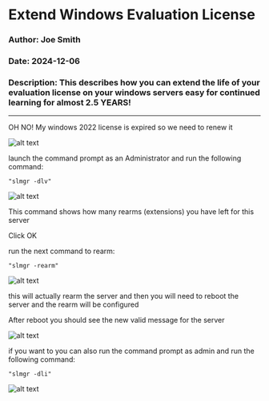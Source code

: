 
# Extend Windows Evaluation License

### Author: Joe Smith

### Date: 2024-12-06

### Description: This describes how you can extend the life of your evaluation license on your windows servers easy for continued learning for almost 2.5 YEARS!

--- 

OH NO! My windows 2022 license is expired so we need to renew it

![alt text](../Photos/Windows/WindowsServer/ReArm/expiredServer.png)

launch the command prompt as an Administrator and run the following command:

    "slmgr -dlv"

![alt text](../Photos/Windows/WindowsServer/ReArm/slmgr_DLV.png)

This command shows how many rearms (extensions) you have left for this server

Click OK

run the next command to rearm:

    "slmgr -rearm"

![alt text](../Photos/Windows/WindowsServer/ReArm/slmgr_Rearm.png)

this will actually rearm the server and then you will need to reboot the server and the rearm will be configured

After reboot you should see the new valid message for the server

![alt text](../Photos/Windows/WindowsServer/ReArm/validServer.png)

if you want to you can also run the command prompt as admin and run the following command:

    "slmgr -dli"

![alt text](../Photos/Windows/WindowsServer/ReArm/slmgr_dli.png)